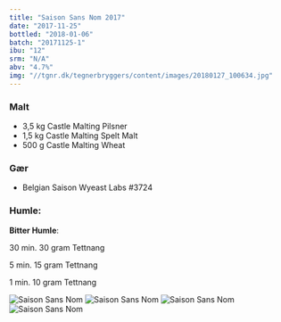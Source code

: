 ```yaml
---
title: "Saison Sans Nom 2017"
date: "2017-11-25"
bottled: "2018-01-06"
batch: "20171125-1"
ibu: "12"
srm: "N/A"
abv: "4.7%"
img: "//tgnr.dk/tegnerbryggers/content/images/20180127_100634.jpg"
---
```


### Malt

* 3,5 kg Castle Malting Pilsner
* 1,5 kg Castle Malting Spelt Malt
* 500 g Castle Malting Wheat

### Gær

* Belgian Saison Wyeast Labs #3724

### Humle:

**Bitter Humle**:

30 min.
30 gram Tettnang

5 min.
15 gram Tettnang

1 min.
10 gram Tettnang

![Saison Sans Nom](//tgnr.dk/tegnerbryggers/content/images/20180127_100634.jpg)
![Saison Sans Nom](//tgnr.dk/tegnerbryggers/content/images/20180127_173612.jpg)
![Saison Sans Nom](//tgnr.dk/tegnerbryggers/content/images/20180211_200949.jpg)
![Saison Sans Nom](//tgnr.dk/tegnerbryggers/content/images/20180211_200939.jpg)
